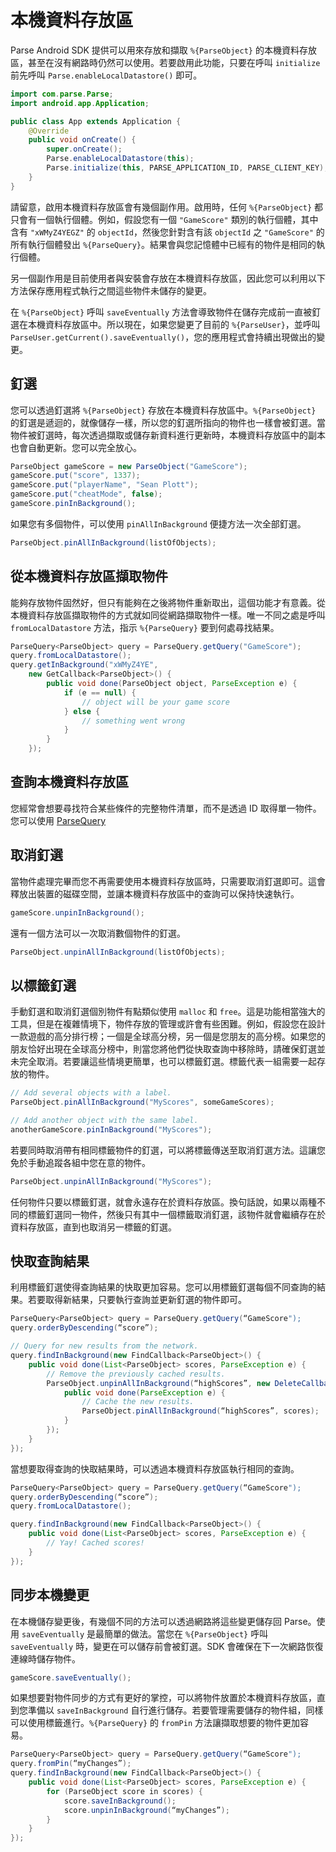 # 本機資料存放區

Parse Android SDK 提供可以用來存放和擷取 `%{ParseObject}` 的本機資料存放區，甚至在沒有網路時仍然可以使用。若要啟用此功能，只要在呼叫 `initialize` 前先呼叫 `Parse.enableLocalDatastore()` 即可。

```java
import com.parse.Parse;
import android.app.Application;

public class App extends Application {
    @Override
    public void onCreate() {
        super.onCreate();
        Parse.enableLocalDatastore(this);
        Parse.initialize(this, PARSE_APPLICATION_ID, PARSE_CLIENT_KEY);
    }
}
```

請留意，啟用本機資料存放區會有幾個副作用。啟用時，任何 `%{ParseObject}` 都只會有一個執行個體。例如，假設您有一個 `"GameScore"` 類別的執行個體，其中含有 `"xWMyZ4YEGZ"` 的 `objectId`，然後您針對含有該 `objectId` 之 `"GameScore"` 的所有執行個體發出 `%{ParseQuery}`。結果會與您記憶體中已經有的物件是相同的執行個體。

另一個副作用是目前使用者與安裝會存放在本機資料存放區，因此您可以利用以下方法保存應用程式執行之間這些物件未儲存的變更。

在 `%{ParseObject}` 呼叫 `saveEventually` 方法會導致物件在儲存完成前一直被釘選在本機資料存放區中。所以現在，如果您變更了目前的 `%{ParseUser}`，並呼叫 `ParseUser.getCurrent().saveEventually()`，您的應用程式會持續出現做出的變更。

## 釘選

您可以透過釘選將 `%{ParseObject}` 存放在本機資料存放區中。`%{ParseObject}` 的釘選是遞迴的，就像儲存一樣，所以您的釘選所指向的物件也一樣會被釘選。當物件被釘選時，每次透過擷取或儲存新資料進行更新時，本機資料存放區中的副本也會自動更新。您可以完全放心。

```java
ParseObject gameScore = new ParseObject("GameScore");
gameScore.put("score", 1337);
gameScore.put("playerName", "Sean Plott");
gameScore.put("cheatMode", false);
gameScore.pinInBackground();
```

如果您有多個物件，可以使用 `pinAllInBackground` 便捷方法一次全部釘選。

```java
ParseObject.pinAllInBackground(listOfObjects);
```

## 從本機資料存放區擷取物件

能夠存放物件固然好，但只有能夠在之後將物件重新取出，這個功能才有意義。從本機資料存放區擷取物件的方式就如同從網路擷取物件一樣。唯一不同之處是呼叫 `fromLocalDatastore` 方法，指示 `%{ParseQuery}` 要到何處尋找結果。

```java
ParseQuery<ParseObject> query = ParseQuery.getQuery("GameScore");
query.fromLocalDatastore();
query.getInBackground("xWMyZ4YE",
    new GetCallback<ParseObject>() {
        public void done(ParseObject object, ParseException e) {
            if (e == null) {
                // object will be your game score
            } else {
                // something went wrong
            }
        }
    });
```

## 查詢本機資料存放區

您經常會想要尋找符合某些條件的完整物件清單，而不是透過 ID 取得單一物件。您可以使用 [ParseQuery](#queries)

## 取消釘選

當物件處理完畢而您不再需要使用本機資料存放區時，只需要取消釘選即可。這會釋放出裝置的磁碟空間，並讓本機資料存放區中的查詢可以保持快速執行。

```java
gameScore.unpinInBackground();
```

還有一個方法可以一次取消數個物件的釘選。

```java
ParseObject.unpinAllInBackground(listOfObjects);
```

## 以標籤釘選

手動釘選和取消釘選個別物件有點類似使用 `malloc` 和 `free`。這是功能相當強大的工具，但是在複雜情境下，物件存放的管理或許會有些困難。例如，假設您在設計一款遊戲的高分排行榜；一個是全球高分榜，另一個是您朋友的高分榜。如果您的朋友恰好出現在全球高分榜中，則當您將他們從快取查詢中移除時，請確保釘選並未完全取消。若要讓這些情境更簡單，也可以標籤釘選。標籤代表一組需要一起存放的物件。

```java
// Add several objects with a label.
ParseObject.pinAllInBackground("MyScores", someGameScores);

// Add another object with the same label.
anotherGameScore.pinInBackground("MyScores");
```

若要同時取消帶有相同標籤物件的釘選，可以將標籤傳送至取消釘選方法。這讓您免於手動追蹤各組中您在意的物件。

```java
ParseObject.unpinAllInBackground("MyScores");
```

任何物件只要以標籤釘選，就會永遠存在於資料存放區。換句話說，如果以兩種不同的標籤釘選同一物件，然後只有其中一個標籤取消釘選，該物件就會繼續存在於資料存放區，直到也取消另一標籤的釘選。

## 快取查詢結果

利用標籤釘選使得查詢結果的快取更加容易。您可以用標籤釘選每個不同查詢的結果。若要取得新結果，只要執行查詢並更新釘選的物件即可。

```java
ParseQuery<ParseObject> query = ParseQuery.getQuery(“GameScore");
query.orderByDescending(“score”);

// Query for new results from the network.
query.findInBackground(new FindCallback<ParseObject>() {
    public void done(List<ParseObject> scores, ParseException e) {
        // Remove the previously cached results.
        ParseObject.unpinAllInBackground(“highScores”, new DeleteCallback() {
            public void done(ParseException e) {
                // Cache the new results.
                ParseObject.pinAllInBackground(“highScores”, scores);
            }
        });
    }
});
```

當想要取得查詢的快取結果時，可以透過本機資料存放區執行相同的查詢。

```java
ParseQuery<ParseObject> query = ParseQuery.getQuery(“GameScore");
query.orderByDescending(“score”);
query.fromLocalDatastore();

query.findInBackground(new FindCallback<ParseObject>() {
    public void done(List<ParseObject> scores, ParseException e) {
        // Yay! Cached scores!
    }
});
```

## 同步本機變更

在本機儲存變更後，有幾個不同的方法可以透過網路將這些變更儲存回 Parse。使用 `saveEventually` 是最簡單的做法。當您在 `%{ParseObject}` 呼叫 `saveEventually` 時，變更在可以儲存前會被釘選。SDK 會確保在下一次網路恢復連線時儲存物件。

```java
gameScore.saveEventually();
```

如果想要對物件同步的方式有更好的掌控，可以將物件放置於本機資料存放區，直到您準備以 `saveInBackground` 自行進行儲存。若要管理需要儲存的物件組，同樣可以使用標籤進行。`%{ParseQuery}` 的 `fromPin` 方法讓擷取想要的物件更加容易。

```java
ParseQuery<ParseObject> query = ParseQuery.getQuery(“GameScore");
query.fromPin(“myChanges”);
query.findInBackground(new FindCallback<ParseObject>() {
    public void done(List<ParseObject> scores, ParseException e) {
        for (ParseObject score in scores) {
            score.saveInBackground();
            score.unpinInBackground(“myChanges”);
        }
    }
});
```
